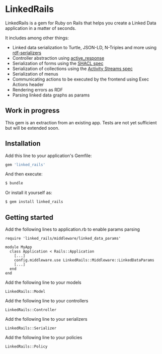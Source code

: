# LinkedRails
LinkedRails is a gem for Ruby on Rails that helps you create a Linked Data application in a matter of seconds.

It includes among other things:
* Linked data serialization to Turtle, JSON-LD, N-Triples and more using [rdf-serializers](https://github.com/ontola/rdf-serializers)
* Controller abstraction using [active_response](https://github.com/ontola/active_response)
* Serialization of forms using the [SHACL spec](http://www.w3.org/ns/shacl)
* Serialization of collections using the [Activity Streams spec](https://www.w3.org/ns/activitystreams)
* Serialization of menus
* Communicating actions to be executed by the frontend using Exec Actions header
* Rendering errors as RDF
* Parsing linked data graphs as params

## Work in progress
This gem is an extraction from an existing app. Tests are not yet sufficient but will be extended soon.

## Installation
Add this line to your application's Gemfile:

```ruby
gem 'linked_rails'
```

And then execute:
```bash
$ bundle
```

Or install it yourself as:
```bash
$ gem install linked_rails
```

## Getting started

Add the following lines to application.rb to enable params parsing
```
require 'linked_rails/middleware/linked_data_params'

module MyApp
  class Application < Rails::Application
    [...]
    config.middleware.use LinkedRails::Middleware::LinkedDataParams
    [...]
  end
end
```

Add the following line to your models
```
LinkedRails::Model
```

Add the following line to your controllers
```
LinkedRails::Controller
```

Add the following line to your serializers
```
LinkedRails::Serializer
```

Add the following line to your policies
```
LinkedRails::Policy
```
